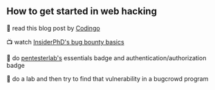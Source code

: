 ## How to get started in web hacking 

💎 read this blog post by [Codingo](https://codingo.com/posts/2021-04-04-bug-classes-starting-out/)

📺 watch [InsiderPhD's bug bounty basics](https://youtube.com/playlist?list=PLIK9nm3mu-S4aCVEkK-lTzZFNs5MPXC_F&si=05os4BgtU2pWw1zT)

💉 do [pentesterlab's](https://pentesterlab.com/) essentials badge and authentication/authorization badge

🐛 do a lab and then try to find that vulnerability in a bugcrowd program 





